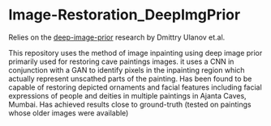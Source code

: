 # Image-Restoration_DeepImgPrior
Relies on the [deep-image-prior](https://dmitryulyanov.github.io/deep_image_prior) research by Dmittry Ulanov et.al. 

This repository uses the method of image inpainting using deep image prior primarily used for restoring cave paintings images. it uses a CNN in conjunction with a GAN to identify pixels in the inpainting region which actually represent unscathed parts of the painting. Has been found to be capable of restoring depicted ornaments and facial features including facial expressions of people and deities in multiple paintings in Ajanta Caves, Mumbai. Has achieved results close to ground-truth (tested on paintings whose older images were available)

